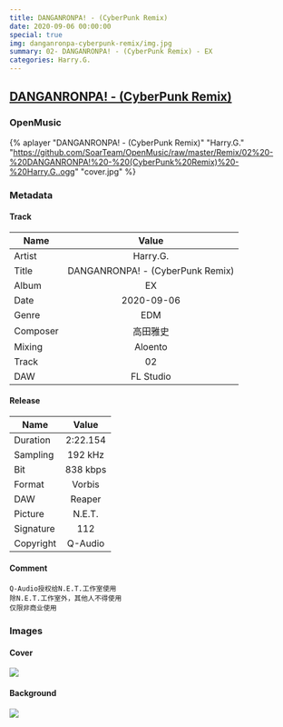 ```yaml
---
title: DANGANRONPA! - (CyberPunk Remix)
date: 2020-09-06 00:00:00
special: true
img: danganronpa-cyberpunk-remix/img.jpg
summary: 02- DANGANRONPA! - (CyberPunk Remix) - EX
categories: Harry.G.
---
```


## [DANGANRONPA! - (CyberPunk Remix)](https://github.com/SoarTeam/OpenMusic/raw/master/Remix/02%20-%20DANGANRONPA!%20-%20(CyberPunk%20Remix)%20-%20Harry.G..ogg)

### OpenMusic
{% aplayer "DANGANRONPA! - (CyberPunk Remix)" "Harry.G." "https://github.com/SoarTeam/OpenMusic/raw/master/Remix/02%20-%20DANGANRONPA!%20-%20(CyberPunk%20Remix)%20-%20Harry.G..ogg" "cover.jpg" %}

### Metadata
#### Track

Name|Value
---|:--:
Artist|Harry.G.
Title|DANGANRONPA! - (CyberPunk Remix)
Album|EX
Date|2020-09-06
Genre|EDM
Composer|高田雅史
Mixing|Aloento
Track|02
DAW|FL Studio

#### Release

Name|Value
---|:--:
Duration|2:22.154
Sampling|192 kHz
Bit|838 kbps
Format|Vorbis
DAW|Reaper
Picture|N.E.T.
Signature|112
Copyright|Q-Audio

#### Comment
``` text
Q-Audio授权给N.E.T.工作室使用
除N.E.T.工作室外，其他人不得使用
仅限非商业使用
```

### Images
#### Cover
![](cover.jpg)

#### Background
![](img.jpg)
